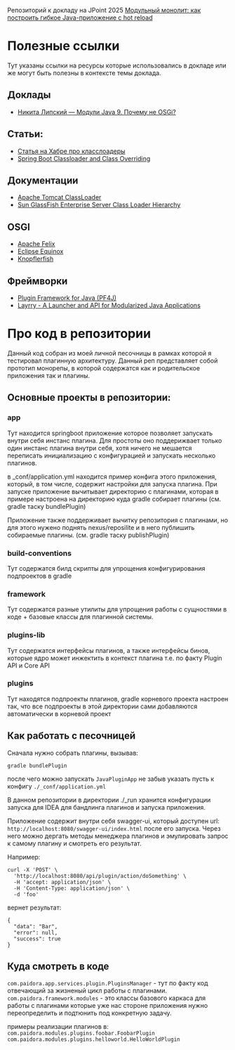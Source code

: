 Репозиторий к докладу на JPoint 2025
[Модульный монолит: как построить гибкое Java-приложение с hot reload](https://jpoint.ru/talks/cf9f633f89ea4ab9b6e2262ad332e23b/)

# Полезные ссылки
Тут указаны ссылки на ресурсы которые использовались в докладе или же могут быть полезны в контексте темы доклада.

## Доклады
- [Никита Липский — Модули Java 9. Почему не OSGi?](https://www.youtube.com/watch?v=E3A6Z02TIjg)

## Статьи:
- [Статья на Хабре про класслоадеры](https://habr.com/ru/articles/748758/)
- [Spring Boot Classloader and Class Overriding](https://dzone.com/articles/spring-boot-classloader-and-class-override)


## Документации
- [Apache Tomcat ClassLoader](https://tomcat.apache.org/tomcat-9.0-doc/class-loader-howto.html)
- [Sun GlassFish Enterprise Server Class Loader Hierarchy](https://docs.oracle.com/cd/E19879-01/821-0181/beadf/index.html)

## OSGI
- [Apache Felix](https://felix.apache.org/documentation/index.html)
- [Eclipse Equinox](https://projects.eclipse.org/projects/eclipse.equinox)
- [Knopflerfish](https://www.knopflerfish.org/)

## Фреймворки
- [Plugin Framework for Java (PF4J)](https://github.com/pf4j/pf4j)
- [Layrry - A Launcher and API for Modularized Java Applications](https://github.com/moditect/layrry)

# Про код в репозитории

Данный код собран из моей личной песочницы в рамках которой я тестировал плагинную архитектуру.
Данный реп представляет собой прототип монорепы, в которой содержатся как и родительское приложения так и плагины.

## Основные проекты в репозитории:

### app

Тут находится springboot приложение которое позволяет запускать внутри себя инстанс плагина.
Для простоты оно поддерижвает только один инстанс плагина внутри себя, хотя ничего не мешается переписать инициализацию
с конфигурацией и запускать несколько плагинов.

в _conf/application.yml находится пример конфига этого приложения, который, в том числе, содержит настройки для запуска
плагина.
При запуске приложение вычитывает директорию с плагинами, которая в примере настроена на директорию куда gradle собирает
плагины (см. gradle таску bundlePlugin)

Приложение также поддерживает вычитку репозитория с плагинами, но для этого нужено поднять nexus/reposilite и в него
публишить собираемые плагины. (см. gradle таску publishPlugin)

### build-conventions

Тут содержатся билд скрипты для упрощения конфигурирования подпроектов в gradle

### framework

Тут содержатся разные утилиты для упрощения работы с сущностями в коде + базовые классы для плагинной системы.

### plugins-lib

Тут содержатся интерфейсы плагинов, а также интерфейсы бинов, которые ядро может инжектить в контекст плагина т.е. по
факту Plugin API и Core API

### plugins

Тут находятся подпроекты плагинов, gradle корневого проекта настроен так, что все подпроекты в этой директории сами
добавляются автоматически в корневой проект

## Как работать с песочницей

Сначала нужно собрать плагины, вызывав:

```gradle bundlePlugin```

после чего можно запускать
``JavaPluginApp`` не забыв указать пусть к конфигу ``./_conf/application.yml``

В данном репозитории в директории ./_run хранится конфигурации запуска для IDEA для бандлинга плагинов и запуска
приложения.

Приложение содержит внутри себя swagger-ui, который доступен url: ```http://localhost:8080/swagger-ui/index.html```
после его запуска.
Через него можно дергать методы менеджера плагинов и эмулировать запрос к самому плагину и смотреть его результат.

Например:

```
curl -X 'POST' \
  'http://localhost:8080/api/plugin/action/doSomething' \
  -H 'accept: application/json' \
  -H 'Content-Type: application/json' \
  -d 'foo'
  ```

вернет результат:

```
{
  "data": "Bar",
  "error": null,
  "success": true
}
```

## Куда смотреть в коде

``com.paidora.app.services.plugin.PluginsManager`` - тут по факту код отвечающий за жизненый цикл работы с плагинами.
``com.paidora.framework.modules`` - это классы базового каркаса для работы с плагинами которые уже нас стороне
приложения нужно переопределить и подтюнить под конкретную задачу.

примеры реализации плагинов в:
``com.paidora.modules.plugins.foobar.FoobarPlugin``
``com.paidora.modules.plugins.helloworld.HelloWorldPlugin``





